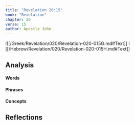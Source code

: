```yaml
---
title: "Revelation 20:15"
book: "Revelation"
chapter: 20
verse: 15
author: Apostle John
---
```

![[/Greek/Revelation/020/Revelation-020-015G.md#Text]]
![[/Hebrew/Revelation/020/Revelation-020-015H.md#Text]]

## Analysis

#### Words

#### Phrases

#### Concepts

## Reflections
